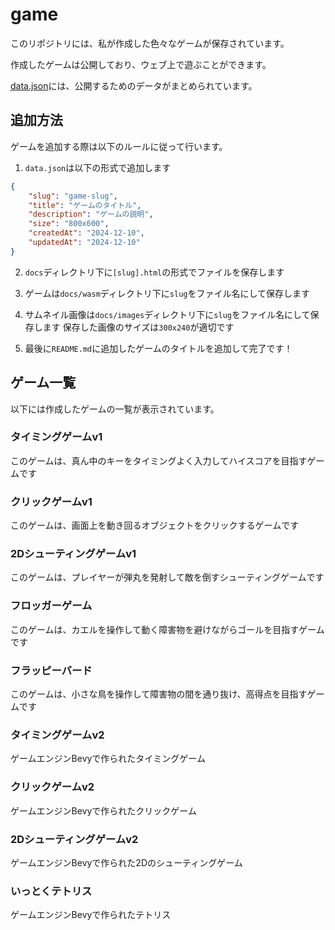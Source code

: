 # game

このリポジトリには、私が作成した色々なゲームが保存されています。

作成したゲームは公開しており、ウェブ上で遊ぶことができます。

[data.json](docs/data.json)には、公開するためのデータがまとめられています。

## 追加方法

ゲームを追加する際は以下のルールに従って行います。

1. `data.json`は以下の形式で追加します

```json
{
	"slug": "game-slug",
	"title": "ゲームのタイトル",
	"description": "ゲームの説明",
	"size": "800x600",
	"createdAt": "2024-12-10",
	"updatedAt": "2024-12-10"
}
```

2. `docs`ディレクトリ下に`[slug].html`の形式でファイルを保存します

3. ゲームは`docs/wasm`ディレクトリ下に`slug`をファイル名にして保存します

4. サムネイル画像は`docs/images`ディレクトリ下に`slug`をファイル名にして保存します
保存した画像のサイズは`300x240`が適切です

5. 最後に`README.md`に追加したゲームのタイトルを追加して完了です！

## ゲーム一覧

以下には作成したゲームの一覧が表示されています。

### タイミングゲームv1

このゲームは、真ん中のキーをタイミングよく入力してハイスコアを目指すゲームです

### クリックゲームv1

このゲームは、画面上を動き回るオブジェクトをクリックするゲームです

### 2Dシューティングゲームv1

このゲームは、プレイヤーが弾丸を発射して敵を倒すシューティングゲームです

### フロッガーゲーム

このゲームは、カエルを操作して動く障害物を避けながらゴールを目指すゲームです

### フラッピーバード

このゲームは、小さな鳥を操作して障害物の間を通り抜け、高得点を目指すゲームです

### タイミングゲームv2

ゲームエンジンBevyで作られたタイミングゲーム

### クリックゲームv2

ゲームエンジンBevyで作られたクリックゲーム

### 2Dシューティングゲームv2

ゲームエンジンBevyで作られた2Dのシューティングゲーム

### いっとくテトリス

ゲームエンジンBevyで作られたテトリス

